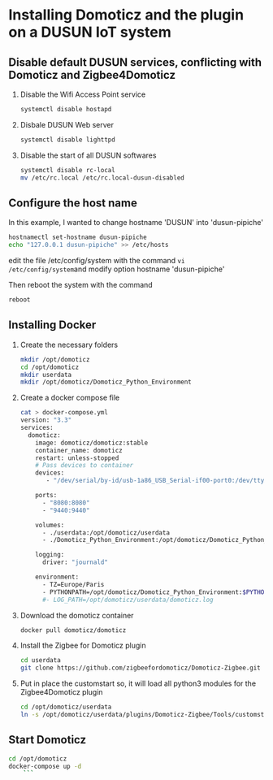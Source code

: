 # Installing Domoticz and the plugin on a DUSUN IoT system


## Disable default DUSUN services, conflicting with Domoticz and Zigbee4Domoticz

1. Disable the Wifi Access Point service

    ```bash
    systemctl disable hostapd
    ```

1. Disbale DUSUN Web server

    ```bash
    systemctl disable lighttpd
    ```

1. Disable the start of all DUSUN softwares

    ```bash
    systemctl disable rc-local
    mv /etc/rc.local /etc/rc.local-dusun-disabled
    ```

## Configure the host name

In this example, I wanted to change hostname 'DUSUN' into 'dusun-pipiche'

```bash
hostnamectl set-hostname dusun-pipiche
echo "127.0.0.1 dusun-pipiche" >> /etc/hosts
```

edit the file /etc/config/system with the command `vi /etc/config/system`and modify option hostname 'dusun-pipiche'

Then reboot the system with the command

```bash
reboot
```


## Installing Docker

1. Create the necessary folders

    ```bash
    mkdir /opt/domoticz
    cd /opt/domoticz
    mkdir userdata
    mkdir /opt/domoticz/Domoticz_Python_Environment
    ```

1. Create a docker compose file

    ```bash
    cat > docker-compose.yml
    version: "3.3"
    services:
      domoticz:
        image: domoticz/domoticz:stable
        container_name: domoticz
        restart: unless-stopped
        # Pass devices to container
        devices:
           - "/dev/serial/by-id/usb-1a86_USB_Serial-if00-port0:/dev/ttyUSB-zigbee"

        ports:
          - "8080:8080"
          - "9440:9440"

        volumes:
          - ./userdata:/opt/domoticz/userdata
          - ./Domoticz_Python_Environment:/opt/domoticz/Domoticz_Python_Environment

        logging:
          driver: "journald"

        environment:
          - TZ=Europe/Paris
          - PYTHONPATH=/opt/domoticz/Domoticz_Python_Environment:$PYTHONPATH
          #- LOG_PATH=/opt/domoticz/userdata/domoticz.log
    ```

1. Download the domoticz container

    ```bash
    docker pull domoticz/domoticz
    ```

1. Install the Zigbee for Domoticz plugin

    ```bash
    cd userdata
    git clone https://github.com/zigbeefordomoticz/Domoticz-Zigbee.git
    ```

1. Put in place the customstart so, it will load all python3 modules for the Zigbee4Domoticz plugin

    ```bash
    cd /opt/domoticz/userdata
    ln -s /opt/domoticz/userdata/plugins/Domoticz-Zigbee/Tools/customstart.sh customstart.sh
    ```


## Start Domoticz

```bash
cd /opt/domoticz
docker-compose up -d
    ```
